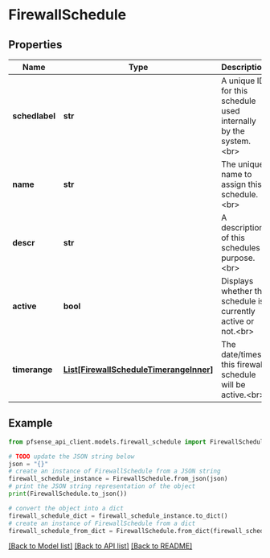 # FirewallSchedule


## Properties

Name | Type | Description | Notes
------------ | ------------- | ------------- | -------------
**schedlabel** | **str** | A unique ID for this schedule used internally by the system.&lt;br&gt; | [optional] [readonly] [default to '67ed0819d095f']
**name** | **str** | The unique name to assign this schedule.&lt;br&gt; | [optional] 
**descr** | **str** | A description of this schedules purpose.&lt;br&gt; | [optional] 
**active** | **bool** | Displays whether the schedule is currently active or not.&lt;br&gt; | [optional] [readonly] 
**timerange** | [**List[FirewallScheduleTimerangeInner]**](FirewallScheduleTimerangeInner.md) | The date/times this firewall schedule will be active.&lt;br&gt; | [optional] 

## Example

```python
from pfsense_api_client.models.firewall_schedule import FirewallSchedule

# TODO update the JSON string below
json = "{}"
# create an instance of FirewallSchedule from a JSON string
firewall_schedule_instance = FirewallSchedule.from_json(json)
# print the JSON string representation of the object
print(FirewallSchedule.to_json())

# convert the object into a dict
firewall_schedule_dict = firewall_schedule_instance.to_dict()
# create an instance of FirewallSchedule from a dict
firewall_schedule_from_dict = FirewallSchedule.from_dict(firewall_schedule_dict)
```
[[Back to Model list]](../README.md#documentation-for-models) [[Back to API list]](../README.md#documentation-for-api-endpoints) [[Back to README]](../README.md)


